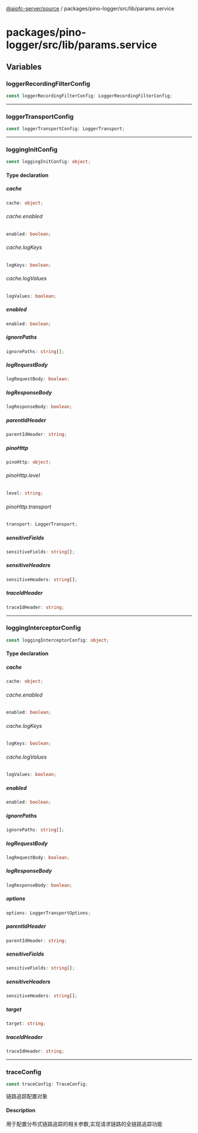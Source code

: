 [@aiofc-server/source](../../../../../index.md) / packages/pino-logger/src/lib/params.service

# packages/pino-logger/src/lib/params.service

## Variables

### loggerRecordingFilterConfig

```ts
const loggerRecordingFilterConfig: LoggerRecordingFilterConfig;
```

***

### loggerTransportConfig

```ts
const loggerTransportConfig: LoggerTransport;
```

***

### loggingInitConfig

```ts
const loggingInitConfig: object;
```

#### Type declaration

##### cache

```ts
cache: object;
```

###### cache.enabled

```ts
enabled: boolean;
```

###### cache.logKeys

```ts
logKeys: boolean;
```

###### cache.logValues

```ts
logValues: boolean;
```

##### enabled

```ts
enabled: boolean;
```

##### ignorePaths

```ts
ignorePaths: string[];
```

##### logRequestBody

```ts
logRequestBody: boolean;
```

##### logResponseBody

```ts
logResponseBody: boolean;
```

##### parentIdHeader

```ts
parentIdHeader: string;
```

##### pinoHttp

```ts
pinoHttp: object;
```

###### pinoHttp.level

```ts
level: string;
```

###### pinoHttp.transport

```ts
transport: LoggerTransport;
```

##### sensitiveFields

```ts
sensitiveFields: string[];
```

##### sensitiveHeaders

```ts
sensitiveHeaders: string[];
```

##### traceIdHeader

```ts
traceIdHeader: string;
```

***

### loggingInterceptorConfig

```ts
const loggingInterceptorConfig: object;
```

#### Type declaration

##### cache

```ts
cache: object;
```

###### cache.enabled

```ts
enabled: boolean;
```

###### cache.logKeys

```ts
logKeys: boolean;
```

###### cache.logValues

```ts
logValues: boolean;
```

##### enabled

```ts
enabled: boolean;
```

##### ignorePaths

```ts
ignorePaths: string[];
```

##### logRequestBody

```ts
logRequestBody: boolean;
```

##### logResponseBody

```ts
logResponseBody: boolean;
```

##### options

```ts
options: LoggerTransportOptions;
```

##### parentIdHeader

```ts
parentIdHeader: string;
```

##### sensitiveFields

```ts
sensitiveFields: string[];
```

##### sensitiveHeaders

```ts
sensitiveHeaders: string[];
```

##### target

```ts
target: string;
```

##### traceIdHeader

```ts
traceIdHeader: string;
```

***

### traceConfig

```ts
const traceConfig: TraceConfig;
```

链路追踪配置对象

#### Description

用于配置分布式链路追踪的相关参数,实现请求链路的全链路追踪功能
